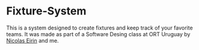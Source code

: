 # Fixture-System
This is a system designed to create fixtures and keep track of your favorite teams. It was made as part of a Software Desing class at ORT Uruguay by [Nicolas Eirin](https://github.com/nicolaseirin) and me.
